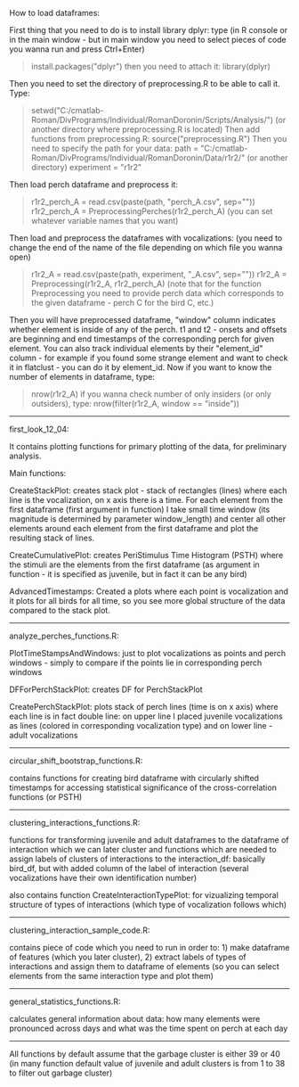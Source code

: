 How to load dataframes:

First thing that you need to do is to install library dplyr:
type (in R console or in the main window - but in main window you need to select pieces of code you wanna run and press Ctrl+Enter)
>install.packages("dplyr")
then you need to attach it:
>library(dplyr)

Then you need to set the directory of preprocessing.R to be able to call it. Type:
>setwd("C:/cmatlab-Roman/DivPrograms/Individual/RomanDoronin/Scripts/Analysis/")   (or another directory where preprocessing.R is located)
Then add functions from preprocessing.R:
>source("preprocessing.R")
Then you need to specify the path for your data:
>path = "C:/cmatlab-Roman/DivPrograms/Individual/RomanDoronin/Data/r1r2/"    (or another directory)
>experiment = "r1r2"

Then load perch dataframe and preprocess it:
>r1r2_perch_A = read.csv(paste(path, "perch_A.csv", sep=""))
>r1r2_perch_A = PreprocessingPerches(r1r2_perch_A)
(you can set whatever variable names that you want)
 
Then load and preprocess the dataframes with vocalizations: (you need to change the end of the name of the file depending on which file you wanna open)
>r1r2_A = read.csv(paste(path, experiment, "_A.csv", sep=""))
>r1r2_A = Preprocessing(r1r2_A, r1r2_perch_A)
(note that for the function Preprocessing you need to provide perch data which corresponds to the given dataframe - perch C for the bird C, etc.)

Then you will have preprocessed dataframe, "window" column indicates whether element is inside of any of the perch. t1 and t2 - onsets and offsets are beginning and end timestamps of the corresponding perch for given element. You can also track individual elements by their "element_id" column - for example if you found some strange element and want to check it in flatclust - you can do it by element_id.
Now if you want to know the number of elements in dataframe, type:
>nrow(r1r2_A)
if you wanna check number of only insiders (or only outsiders), type:
>nrow(filter(r1r2_A, window == "inside"))
--------------------------------------------


first_look_12_04:

It contains plotting functions for primary plotting of the data, for preliminary analysis.

Main functions:

CreateStackPlot: creates stack plot - stack of rectangles (lines) where each line is the vocalization, on x axis there is a time. For each element from the first dataframe (first argument in function) I take small time window (its magnitude is determined by parameter window_length) and center all other elements around each element from the first dataframe and plot the resulting stack of lines.

CreateCumulativePlot: creates PeriStimulus Time Histogram (PSTH) where the stimuli are the elements from the first dataframe (as argument in function - it is specified as juvenile, but in fact it can be any bird)

AdvancedTimestamps: Created a plots where each point is vocalization and it plots for all birds for all time, so you see more global structure of the data compared to the stack plot.

------

analyze_perches_functions.R:

PlotTimeStampsAndWindows: just to plot vocalizations as points and perch windows - simply to compare if the points lie in corresponding perch windows

DFForPerchStackPlot: creates DF for PerchStackPlot

CreatePerchStackPlot: plots stack of perch lines (time is on x axis) where each line is in fact double line: on upper line I placed juvenile vocalizations as lines (colored in corresponding vocalization type) and on lower line - adult vocalizations

------

circular_shift_bootstrap_functions.R:

contains functions for creating bird dataframe with circularly shifted timestamps for accessing statistical significance of the cross-correlation functions (or PSTH)

------

clustering_interactions_functions.R:

functions for transforming juvenile and adult dataframes to the dataframe of interaction which we can later cluster
and functions which are needed to assign labels of clusters of interactions to the interaction_df: basically bird_df, but with added column of the label of interaction (several vocalizations have their own identification number)

also contains function CreateInteractionTypePlot: for vizualizing temporal structure of types of interactions (which type of vocalization follows which)

------

clustering_interaction_sample_code.R:

contains piece of code which you need to run in order to: 1) make dataframe of features (which you later cluster), 2) extract labels of types of interactions and assign them to dataframe of elements (so you can select elements from the same interaction type and plot them)

------

general_statistics_functions.R:

calculates general information about data: how many elements were pronounced across days and what was the time spent on perch at each day

------







All functions by default assume that the garbage cluster is either 39 or 40 (in many function default value of juvenile and adult clusters is from 1 to 38 to filter out garbage cluster)
